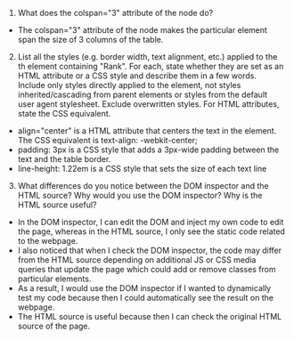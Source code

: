 1) What does the colspan="3" attribute of the <th> node do?  
  - The colspan="3" attribute of the <th> node makes the particular element span the size of 3 columns of the table. 

2) List all the styles (e.g. border width, text alignment, etc.) applied to the th element containing "Rank". For each, state whether they are set as an HTML attribute or a CSS style and describe them in a few words. Include only styles directly applied to the element, not styles inherited/cascading from parent elements or styles from the default user agent stylesheet. Exclude overwritten styles. For HTML attributes, state the CSS equivalent.  
  - align="center" is a HTML attribute that centers the text in the element.  The CSS equivalent is text-align: -webkit-center;
  - padding: 3px is a CSS style that adds a 3px-wide padding between the text and the table border.  
  - line-height: 1.22em is a CSS style that sets the size of each text line  
 
3) What differences do you notice between the DOM inspector and the HTML source? Why would you use the DOM inspector? Why is the HTML source useful?  
  - In the DOM inspector, I can edit the DOM and inject my own code to edit the page, whereas in the HTML source, I only see the static code related to the webpage.  
  - I also noticed that when I check the DOM inspector, the code may differ from the HTML source depending on additional JS or CSS media queries that update the page which could add or remove classes from particular elements.  
  - As a result, I would use the DOM inspector if I wanted to dynamically test my code because then I could automatically see the result on the webpage.  
  - The HTML source is useful because then I can check the original HTML source of the page.

  
